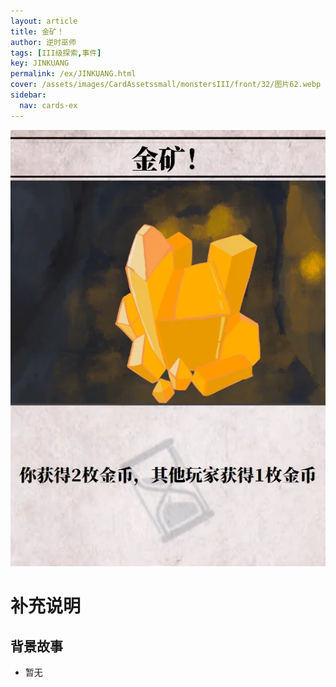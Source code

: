 ```yaml
---
layout: article
title: 金矿！
author: 逆时巫师
tags: [III级探索,事件]
key: JINKUANG
permalink: /ex/JINKUANG.html
cover: /assets/images/CardAssetssmall/monstersIII/front/32/图片62.webp
sidebar:
  nav: cards-ex
---
```

![](/assets/images/CardAssets/monstersIII/front/32/图片62.webp)

# 补充说明



## 背景故事
* 暂无